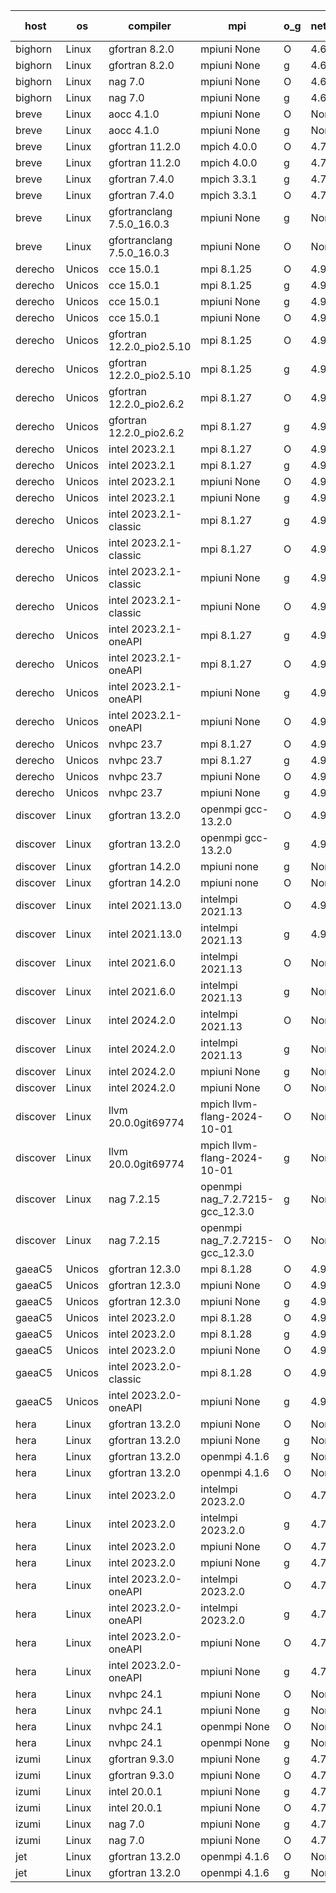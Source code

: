 

| host     | os       | compiler                              | mpi                      | o_g        | netcdf        | build       | u_pass          | u_fail          | s_pass            | s_fail            | e_pass             | e_fail             | nuopc_pass       | nuopc_fail       | artifacts link          |
|----------|----------|---------------------------------------|--------------------------|------------|---------------|-------------|-----------------|-----------------|-------------------|-------------------|--------------------|--------------------|------------------|------------------|-------------------------|
| bighorn | Linux | gfortran 8.2.0 | mpiuni None  | O | 4.6.1  | PASS | 12529 | 0 | 9 | 0 | 42 | 0 | None | None | <a href="https://github.com/esmf-org/esmf-test-artifacts/tree/40f89a5a6488c9562916168df13f721b9e9072a6/develop/gfortran/8.2.0/O/mpiuni/None" target="_blank">40f89a5</a> | 
| bighorn | Linux | gfortran 8.2.0 | mpiuni None  | g | 4.6.1  | PASS | 12529 | 0 | 9 | 0 | 42 | 0 | None | None | <a href="https://github.com/esmf-org/esmf-test-artifacts/tree/67564802d85b5e8d2303c97bf1aa3854ed64f7c5/develop/gfortran/8.2.0/g/mpiuni/None" target="_blank">6756480</a> | 
| bighorn | Linux | nag 7.0 | mpiuni None  | O | 4.6.1  | PASS | 12529 | 0 | 9 | 0 | 42 | 0 | None | None | <a href="https://github.com/esmf-org/esmf-test-artifacts/tree/d9376358d8db28a2b2a130baa59fa3bf2094f1b4/develop/nag/7.0/O/mpiuni/None" target="_blank">d937635</a> | 
| bighorn | Linux | nag 7.0 | mpiuni None  | g | 4.6.1  | PASS | 12529 | 0 | 9 | 0 | 42 | 0 | None | None | <a href="https://github.com/esmf-org/esmf-test-artifacts/tree/d0c49932b4ddd9fe73f06404ad4c7decb4e817ec/develop/nag/7.0/g/mpiuni/None" target="_blank">d0c4993</a> | 
| breve | Linux | aocc 4.1.0 | mpiuni None  | O | None  | PASS | 12503 | 26 | 9 | 0 | 42 | 0 | None | None | <a href="https://github.com/esmf-org/esmf-test-artifacts/tree/646c15e4e00d9897486fb0ecf82074dd8d6cc4b7/develop/aocc/4.1.0/O/mpiuni/None" target="_blank">646c15e</a> | 
| breve | Linux | aocc 4.1.0 | mpiuni None  | g | None  | PASS | 12503 | 26 | 9 | 0 | 42 | 0 | None | None | <a href="https://github.com/esmf-org/esmf-test-artifacts/tree/787d7209c7559fcd2d4fd294d1723124b8698c5a/develop/aocc/4.1.0/g/mpiuni/None" target="_blank">787d720</a> | 
| breve | Linux | gfortran 11.2.0 | mpich 4.0.0  | O | 4.7.4  | PASS | 14198 | 0 | 51 | 0 | 80 | 0 | 57 | 0 | <a href="https://github.com/esmf-org/esmf-test-artifacts/tree/561516b55b9d2009b79b7cc14a1f1fa52339c92b/develop/gfortran/11.2.0/O/mpich/4.0.0" target="_blank">561516b</a> | 
| breve | Linux | gfortran 11.2.0 | mpich 4.0.0  | g | 4.7.4  | PASS | 14198 | 0 | 51 | 0 | 80 | 0 | 57 | 0 | <a href="https://github.com/esmf-org/esmf-test-artifacts/tree/53a6a710ae5da7061674509bc9ea88c224e2d72d/develop/gfortran/11.2.0/g/mpich/4.0.0" target="_blank">53a6a71</a> | 
| breve | Linux | gfortran 7.4.0 | mpich 3.3.1  | g | 4.7.4  | PASS | 14198 | 0 | 51 | 0 | 80 | 0 | 57 | 0 | <a href="https://github.com/esmf-org/esmf-test-artifacts/tree/80b9c87be0ad517038798a746ff2d1f60d3881eb/develop/gfortran/7.4.0/g/mpich/3.3.1" target="_blank">80b9c87</a> | 
| breve | Linux | gfortran 7.4.0 | mpich 3.3.1  | O | 4.7.4  | PASS | 14198 | 0 | 51 | 0 | 80 | 0 | 57 | 0 | <a href="https://github.com/esmf-org/esmf-test-artifacts/tree/070afed3c25971e5d0f269da62d0d5547db264c4/develop/gfortran/7.4.0/O/mpich/3.3.1" target="_blank">070afed</a> | 
| breve | Linux | gfortranclang 7.5.0_16.0.3 | mpiuni None  | g | None  | PASS | 12529 | 0 | 9 | 0 | 42 | 0 | None | None | <a href="https://github.com/esmf-org/esmf-test-artifacts/tree/e9d347e677f74b5f8e1530bbc9e7afd30d76f604/develop/gfortranclang/7.5.0_16.0.3/g/mpiuni/None" target="_blank">e9d347e</a> | 
| breve | Linux | gfortranclang 7.5.0_16.0.3 | mpiuni None  | O | None  | PASS | 12529 | 0 | 9 | 0 | 42 | 0 | None | None | <a href="https://github.com/esmf-org/esmf-test-artifacts/tree/1fa71f6fe00122af16782034e7aaa43e84cf5c00/develop/gfortranclang/7.5.0_16.0.3/O/mpiuni/None" target="_blank">1fa71f6</a> | 
| derecho | Unicos | cce 15.0.1 | mpi 8.1.25  | O | 4.9.2  | PASS | None | None | None | None | None | None | None | None | <a href="https://github.com/esmf-org/esmf-test-artifacts/tree/22c880884e9c7deb4e735536433def8786b068a4/develop/cce/15.0.1/O/mpi/8.1.25" target="_blank">22c8808</a> | 
| derecho | Unicos | cce 15.0.1 | mpi 8.1.25  | g | 4.9.2  | PASS | None | None | None | None | None | None | None | None | <a href="https://github.com/esmf-org/esmf-test-artifacts/tree/09b725aaba0d684234d2c08c0eb6ffb59cbbce20/develop/cce/15.0.1/g/mpi/8.1.25" target="_blank">09b725a</a> | 
| derecho | Unicos | cce 15.0.1 | mpiuni None  | g | 4.9.2  | PASS | 12453 | 76 | 9 | 0 | 42 | 0 | None | None | <a href="https://github.com/esmf-org/esmf-test-artifacts/tree/43fbf4f6d02909c661d475bfe7a88be601cc4d2b/develop/cce/15.0.1/g/mpiuni/None" target="_blank">43fbf4f</a> | 
| derecho | Unicos | cce 15.0.1 | mpiuni None  | O | 4.9.2  | PASS | None | None | None | None | None | None | None | None | <a href="https://github.com/esmf-org/esmf-test-artifacts/tree/0626f3f3e8df885d912950736f883ea319b28ced/develop/cce/15.0.1/O/mpiuni/None" target="_blank">0626f3f</a> | 
| derecho | Unicos | gfortran 12.2.0_pio2.5.10 | mpi 8.1.25  | O | 4.9.2  | PASS | 14198 | 0 | 51 | 0 | 80 | 0 | 57 | 0 | <a href="https://github.com/esmf-org/esmf-test-artifacts/tree/5abbc3a37c208fdb5f4253d08158d7528d7a1ee5/develop/gfortran/12.2.0_pio2.5.10/O/mpi/8.1.25" target="_blank">5abbc3a</a> | 
| derecho | Unicos | gfortran 12.2.0_pio2.5.10 | mpi 8.1.25  | g | 4.9.2  | PASS | 14198 | 0 | 51 | 0 | 80 | 0 | 57 | 0 | <a href="https://github.com/esmf-org/esmf-test-artifacts/tree/408cba5ed781d85e24e354fa8789c1faa3711a0e/develop/gfortran/12.2.0_pio2.5.10/g/mpi/8.1.25" target="_blank">408cba5</a> | 
| derecho | Unicos | gfortran 12.2.0_pio2.6.2 | mpi 8.1.27  | O | 4.9.2  | PASS | 14198 | 0 | 51 | 0 | 80 | 0 | 57 | 0 | <a href="https://github.com/esmf-org/esmf-test-artifacts/tree/85efb3d1336d1d19bdda9ee0276f494ec0f24707/develop/gfortran/12.2.0_pio2.6.2/O/mpi/8.1.27" target="_blank">85efb3d</a> | 
| derecho | Unicos | gfortran 12.2.0_pio2.6.2 | mpi 8.1.27  | g | 4.9.2  | PASS | 14198 | 0 | 51 | 0 | 80 | 0 | 57 | 0 | <a href="https://github.com/esmf-org/esmf-test-artifacts/tree/b4f864123759f0ea711f567e3b2848c6f15de183/develop/gfortran/12.2.0_pio2.6.2/g/mpi/8.1.27" target="_blank">b4f8641</a> | 
| derecho | Unicos | intel 2023.2.1 | mpi 8.1.27  | O | 4.9.2  | PASS | 14198 | 0 | 51 | 0 | 80 | 0 | 57 | 1 | <a href="https://github.com/esmf-org/esmf-test-artifacts/tree/7510e79eba5589f97f16e8ae9df46e9b78dd2b95/develop/intel/2023.2.1/O/mpi/8.1.27" target="_blank">7510e79</a> | 
| derecho | Unicos | intel 2023.2.1 | mpi 8.1.27  | g | 4.9.2  | PASS | 14198 | 0 | 51 | 0 | 80 | 0 | 57 | 1 | <a href="https://github.com/esmf-org/esmf-test-artifacts/tree/49aeceb451e34e60bedc7bf6a667ff3b4a022c3b/develop/intel/2023.2.1/g/mpi/8.1.27" target="_blank">49aeceb</a> | 
| derecho | Unicos | intel 2023.2.1 | mpiuni None  | O | 4.9.2  | PASS | 12529 | 0 | 9 | 0 | 42 | 0 | None | None | <a href="https://github.com/esmf-org/esmf-test-artifacts/tree/3cf6cd65da093d6c354ade6208407d15f79a9c77/develop/intel/2023.2.1/O/mpiuni/None" target="_blank">3cf6cd6</a> | 
| derecho | Unicos | intel 2023.2.1 | mpiuni None  | g | 4.9.2  | PASS | 12529 | 0 | 9 | 0 | 42 | 0 | None | None | <a href="https://github.com/esmf-org/esmf-test-artifacts/tree/9bfc1ce367055790b04622b0ab410fdd5ac904a8/develop/intel/2023.2.1/g/mpiuni/None" target="_blank">9bfc1ce</a> | 
| derecho | Unicos | intel 2023.2.1-classic | mpi 8.1.27  | g | 4.9.2  | PASS | 14198 | 0 | 51 | 0 | 80 | 0 | 57 | 0 | <a href="https://github.com/esmf-org/esmf-test-artifacts/tree/4211ba40fde5a906b9b97c036795affaaae51b95/develop/intel/2023.2.1-classic/g/mpi/8.1.27" target="_blank">4211ba4</a> | 
| derecho | Unicos | intel 2023.2.1-classic | mpi 8.1.27  | O | 4.9.2  | PASS | 14198 | 0 | 51 | 0 | 80 | 0 | 57 | 0 | <a href="https://github.com/esmf-org/esmf-test-artifacts/tree/3a53c8f11bd8cf05145e55913b5a1f18ad6cff9e/develop/intel/2023.2.1-classic/O/mpi/8.1.27" target="_blank">3a53c8f</a> | 
| derecho | Unicos | intel 2023.2.1-classic | mpiuni None  | g | 4.9.2  | PASS | 12529 | 0 | 9 | 0 | 42 | 0 | None | None | <a href="https://github.com/esmf-org/esmf-test-artifacts/tree/9227ab19be1b792bd56afa00c9430da656986543/develop/intel/2023.2.1-classic/g/mpiuni/None" target="_blank">9227ab1</a> | 
| derecho | Unicos | intel 2023.2.1-classic | mpiuni None  | O | 4.9.2  | PASS | 12529 | 0 | 9 | 0 | 42 | 0 | None | None | <a href="https://github.com/esmf-org/esmf-test-artifacts/tree/93698d5c87f2e0232489abf91ff3e633def09eef/develop/intel/2023.2.1-classic/O/mpiuni/None" target="_blank">93698d5</a> | 
| derecho | Unicos | intel 2023.2.1-oneAPI | mpi 8.1.27  | g | 4.9.2  | PASS | 14198 | 0 | 51 | 0 | 80 | 0 | 57 | 0 | <a href="https://github.com/esmf-org/esmf-test-artifacts/tree/238d661f786f2d5d4580f74f6209fa8356b18499/develop/intel/2023.2.1-oneAPI/g/mpi/8.1.27" target="_blank">238d661</a> | 
| derecho | Unicos | intel 2023.2.1-oneAPI | mpi 8.1.27  | O | 4.9.2  | PASS | 14198 | 0 | 50 | 1 | 80 | 0 | 57 | 0 | <a href="https://github.com/esmf-org/esmf-test-artifacts/tree/7c351234fddbb57aa85771121a12410f2f9187df/develop/intel/2023.2.1-oneAPI/O/mpi/8.1.27" target="_blank">7c35123</a> | 
| derecho | Unicos | intel 2023.2.1-oneAPI | mpiuni None  | g | 4.9.2  | PASS | 12529 | 0 | 9 | 0 | 42 | 0 | None | None | <a href="https://github.com/esmf-org/esmf-test-artifacts/tree/58f9be8d4e65064df1cb1d085875dc9f3f691e1b/develop/intel/2023.2.1-oneAPI/g/mpiuni/None" target="_blank">58f9be8</a> | 
| derecho | Unicos | intel 2023.2.1-oneAPI | mpiuni None  | O | 4.9.2  | PASS | 12529 | 0 | 9 | 0 | 42 | 0 | None | None | <a href="https://github.com/esmf-org/esmf-test-artifacts/tree/62d09f73b8ed51cf46a2efd8a2e5386f9b86a12e/develop/intel/2023.2.1-oneAPI/O/mpiuni/None" target="_blank">62d09f7</a> | 
| derecho | Unicos | nvhpc 23.7 | mpi 8.1.27  | O | 4.9.2  | PASS | None | None | None | None | None | None | None | None | <a href="https://github.com/esmf-org/esmf-test-artifacts/tree/f98841a5838e1c9298e9d304b016c64e9b432af0/develop/nvhpc/23.7/O/mpi/8.1.27" target="_blank">f98841a</a> | 
| derecho | Unicos | nvhpc 23.7 | mpi 8.1.27  | g | 4.9.2  | PASS | None | None | None | None | None | None | None | None | <a href="https://github.com/esmf-org/esmf-test-artifacts/tree/9d55e20c4b4c0abaf7cda9e6f575b40af3ce4abf/develop/nvhpc/23.7/g/mpi/8.1.27" target="_blank">9d55e20</a> | 
| derecho | Unicos | nvhpc 23.7 | mpiuni None  | O | 4.9.2  | PASS | 12529 | 0 | 9 | 0 | 42 | 0 | None | None | <a href="https://github.com/esmf-org/esmf-test-artifacts/tree/fb50c7b33bfad2f5d84eb2abbcfb1296c36d7155/develop/nvhpc/23.7/O/mpiuni/None" target="_blank">fb50c7b</a> | 
| derecho | Unicos | nvhpc 23.7 | mpiuni None  | g | 4.9.2  | PASS | None | None | None | None | None | None | None | None | <a href="https://github.com/esmf-org/esmf-test-artifacts/tree/1bb2c886c0616e66fa7cb7e32a396e1b1f2d7f95/develop/nvhpc/23.7/g/mpiuni/None" target="_blank">1bb2c88</a> | 
| discover | Linux | gfortran 13.2.0 | openmpi gcc-13.2.0  | O | 4.9.2  | PASS | 14198 | 0 | 51 | 0 | 80 | 0 | 57 | 0 | <a href="https://github.com/esmf-org/esmf-test-artifacts/tree/ace02a5f10541d2055b20af45a14ea64f0bf72e0/develop/gfortran/13.2.0/O/openmpi/gcc-13.2.0" target="_blank">ace02a5</a> | 
| discover | Linux | gfortran 13.2.0 | openmpi gcc-13.2.0  | g | 4.9.2  | PASS | 14198 | 0 | 51 | 0 | 80 | 0 | 57 | 0 | <a href="https://github.com/esmf-org/esmf-test-artifacts/tree/c189d7dfc62824c6e95cd0648e117e7dbf1fe20c/develop/gfortran/13.2.0/g/openmpi/gcc-13.2.0" target="_blank">c189d7d</a> | 
| discover | Linux | gfortran 14.2.0 | mpiuni none  | g | None  | PASS | 12529 | 0 | 9 | 0 | 42 | 0 | None | None | <a href="https://github.com/esmf-org/esmf-test-artifacts/tree/0723ebb3485e5b3f77ac60dfe40cf4e335a3ea1a/develop/gfortran/14.2.0/g/mpiuni/none" target="_blank">0723ebb</a> | 
| discover | Linux | gfortran 14.2.0 | mpiuni none  | O | None  | PASS | 12529 | 0 | 9 | 0 | 42 | 0 | None | None | <a href="https://github.com/esmf-org/esmf-test-artifacts/tree/7612b68a761d5f5e8b17ec0ead6c69685c715d20/develop/gfortran/14.2.0/O/mpiuni/none" target="_blank">7612b68</a> | 
| discover | Linux | intel 2021.13.0 | intelmpi 2021.13  | O | 4.9.2  | PASS | 14198 | 0 | 51 | 0 | 80 | 0 | 57 | 0 | <a href="https://github.com/esmf-org/esmf-test-artifacts/tree/074e6c66d22e15f9305fddbc0f5ef7f9f4cd3808/develop/intel/2021.13.0/O/intelmpi/2021.13" target="_blank">074e6c6</a> | 
| discover | Linux | intel 2021.13.0 | intelmpi 2021.13  | g | 4.9.2  | PASS | 14198 | 0 | 51 | 0 | 80 | 0 | 57 | 0 | <a href="https://github.com/esmf-org/esmf-test-artifacts/tree/ed38df5896f821fb9bad5f55ede6d3e5521ac856/develop/intel/2021.13.0/g/intelmpi/2021.13" target="_blank">ed38df5</a> | 
| discover | Linux | intel 2021.6.0 | intelmpi 2021.13  | O | None  | PASS | 14198 | 0 | 51 | 0 | 80 | 0 | 57 | 0 | <a href="https://github.com/esmf-org/esmf-test-artifacts/tree/148cf4a1286c75c3a69e1200c16e3279310d9432/develop/intel/2021.6.0/O/intelmpi/2021.13" target="_blank">148cf4a</a> | 
| discover | Linux | intel 2021.6.0 | intelmpi 2021.13  | g | None  | PASS | 14198 | 0 | 51 | 0 | 80 | 0 | 57 | 0 | <a href="https://github.com/esmf-org/esmf-test-artifacts/tree/c597081ea60b4ec2473df0bf84df0cf80b1ee9e5/develop/intel/2021.6.0/g/intelmpi/2021.13" target="_blank">c597081</a> | 
| discover | Linux | intel 2024.2.0 | intelmpi 2021.13  | O | None  | PASS | 14198 | 0 | 51 | 0 | 80 | 0 | 57 | 0 | <a href="https://github.com/esmf-org/esmf-test-artifacts/tree/cc9f974cf77963564fc84cc53fa91c73e414eb15/develop/intel/2024.2.0/O/intelmpi/2021.13" target="_blank">cc9f974</a> | 
| discover | Linux | intel 2024.2.0 | intelmpi 2021.13  | g | None  | PASS | 14196 | 2 | 51 | 0 | 80 | 0 | 57 | 0 | <a href="https://github.com/esmf-org/esmf-test-artifacts/tree/db08c63070a1e11876d9e0608f9eb940231d84b4/develop/intel/2024.2.0/g/intelmpi/2021.13" target="_blank">db08c63</a> | 
| discover | Linux | intel 2024.2.0 | mpiuni None  | g | None  | PASS | 12528 | 1 | 9 | 0 | 42 | 0 | None | None | <a href="https://github.com/esmf-org/esmf-test-artifacts/tree/0d88c2f03b94a0f7fdbcd937b5b66767c2638179/develop/intel/2024.2.0/g/mpiuni/None" target="_blank">0d88c2f</a> | 
| discover | Linux | intel 2024.2.0 | mpiuni None  | O | None  | PASS | 12529 | 0 | 9 | 0 | 42 | 0 | None | None | <a href="https://github.com/esmf-org/esmf-test-artifacts/tree/484978a2cd3ff53764e4965672f38f464f0d298f/develop/intel/2024.2.0/O/mpiuni/None" target="_blank">484978a</a> | 
| discover | Linux | llvm 20.0.0git69774 | mpich llvm-flang-2024-10-01  | O | None  | PASS | 14159 | 39 | 18 | 33 | 76 | 4 | 23 | 34 | <a href="https://github.com/esmf-org/esmf-test-artifacts/tree/4a3138161cc3a727624ecef25bf01359097304c7/develop/llvm/20.0.0git69774/O/mpich/llvm-flang-2024-10-01" target="_blank">4a31381</a> | 
| discover | Linux | llvm 20.0.0git69774 | mpich llvm-flang-2024-10-01  | g | None  | PASS | 14161 | 37 | 18 | 33 | 76 | 4 | 14 | 43 | <a href="https://github.com/esmf-org/esmf-test-artifacts/tree/39905b07e4bba383f1c4540feb6b6207724c5176/develop/llvm/20.0.0git69774/g/mpich/llvm-flang-2024-10-01" target="_blank">39905b0</a> | 
| discover | Linux | nag 7.2.15 | openmpi nag_7.2.7215-gcc_12.3.0  | g | None  | PASS | 14198 | 0 | 51 | 0 | 80 | 0 | 53 | 4 | <a href="https://github.com/esmf-org/esmf-test-artifacts/tree/f7de980bcba7145b8befaa73d5f3167ed1a222e2/develop/nag/7.2.15/g/openmpi/nag_7.2.7215-gcc_12.3.0" target="_blank">f7de980</a> | 
| discover | Linux | nag 7.2.15 | openmpi nag_7.2.7215-gcc_12.3.0  | O | None  | PASS | 14198 | 0 | 51 | 0 | 80 | 0 | 53 | 4 | <a href="https://github.com/esmf-org/esmf-test-artifacts/tree/dee69f8aa7a04cbd82c62c10fa21baac316bb5fa/develop/nag/7.2.15/O/openmpi/nag_7.2.7215-gcc_12.3.0" target="_blank">dee69f8</a> | 
| gaeaC5 | Unicos | gfortran 12.3.0 | mpi 8.1.28  | O | 4.9.0  | PASS | 14198 | 0 | 51 | 0 | 80 | 0 | 57 | 0 | <a href="https://github.com/esmf-org/esmf-test-artifacts/tree/180db1478db31acb28c20dce6e7faa1e414e1a50/develop/gfortran/12.3.0/O/mpi/8.1.28" target="_blank">180db14</a> | 
| gaeaC5 | Unicos | gfortran 12.3.0 | mpiuni None  | O | 4.9.0  | PASS | 12529 | 0 | 9 | 0 | 42 | 0 | None | None | <a href="https://github.com/esmf-org/esmf-test-artifacts/tree/83465291ae9bc0e81bd552a387cbbab04acee0d5/develop/gfortran/12.3.0/O/mpiuni/None" target="_blank">8346529</a> | 
| gaeaC5 | Unicos | gfortran 12.3.0 | mpiuni None  | g | 4.9.0  | PASS | None | None | None | None | None | None | None | None | <a href="https://github.com/esmf-org/esmf-test-artifacts/tree/1d270d75a6506fd196f68f7b563e94deec4fb347/develop/gfortran/12.3.0/g/mpiuni/None" target="_blank">1d270d7</a> | 
| gaeaC5 | Unicos | intel 2023.2.0 | mpi 8.1.28  | O | 4.9.0  | PASS | None | None | None | None | None | None | None | None | <a href="https://github.com/esmf-org/esmf-test-artifacts/tree/0ed0236d6cfa07c1d36fa3e00decfcc6221831a7/develop/intel/2023.2.0/O/mpi/8.1.28" target="_blank">0ed0236</a> | 
| gaeaC5 | Unicos | intel 2023.2.0 | mpi 8.1.28  | g | 4.9.0  | PASS | 14198 | 0 | 51 | 0 | 80 | 0 | 57 | 0 | <a href="https://github.com/esmf-org/esmf-test-artifacts/tree/69c5e24d6f1ea852b474f77415d55a6d468c9a5a/develop/intel/2023.2.0/g/mpi/8.1.28" target="_blank">69c5e24</a> | 
| gaeaC5 | Unicos | intel 2023.2.0 | mpiuni None  | O | 4.9.0  | PASS | 12529 | 0 | 9 | 0 | 42 | 0 | None | None | <a href="https://github.com/esmf-org/esmf-test-artifacts/tree/d6db353c54cd692dabeb405806a92f4e467bf993/develop/intel/2023.2.0/O/mpiuni/None" target="_blank">d6db353</a> | 
| gaeaC5 | Unicos | intel 2023.2.0-classic | mpi 8.1.28  | O | 4.9.0  | PASS | None | None | None | None | None | None | None | None | <a href="https://github.com/esmf-org/esmf-test-artifacts/tree/5c39c0d091aec90f68772929927d6daf2267f62e/develop/intel/2023.2.0-classic/O/mpi/8.1.28" target="_blank">5c39c0d</a> | 
| gaeaC5 | Unicos | intel 2023.2.0-oneAPI | mpiuni None  | g | 4.9.0  | PASS | 12529 | 0 | 9 | 0 | 42 | 0 | None | None | <a href="https://github.com/esmf-org/esmf-test-artifacts/tree/c1556aeda6afe0674a016775d9ce055fbdd2c3a7/develop/intel/2023.2.0-oneAPI/g/mpiuni/None" target="_blank">c1556ae</a> | 
| hera | Linux | gfortran 13.2.0 | mpiuni None  | O | None  | PASS | 12529 | 0 | 9 | 0 | 42 | 0 | None | None | <a href="https://github.com/esmf-org/esmf-test-artifacts/tree/f4dd45dc4f64ee524604ef4f192688d0fa6f87f1/develop/gfortran/13.2.0/O/mpiuni/None" target="_blank">f4dd45d</a> | 
| hera | Linux | gfortran 13.2.0 | mpiuni None  | g | None  | PASS | 12529 | 0 | 9 | 0 | 42 | 0 | None | None | <a href="https://github.com/esmf-org/esmf-test-artifacts/tree/d0c704e70a687a229afa98f99838081931db9596/develop/gfortran/13.2.0/g/mpiuni/None" target="_blank">d0c704e</a> | 
| hera | Linux | gfortran 13.2.0 | openmpi 4.1.6  | g | None  | PASS | 14198 | 0 | 51 | 0 | 80 | 0 | 57 | 0 | <a href="https://github.com/esmf-org/esmf-test-artifacts/tree/41b8fadc08798b13826f14422f49b6d78b42ca67/develop/gfortran/13.2.0/g/openmpi/4.1.6" target="_blank">41b8fad</a> | 
| hera | Linux | gfortran 13.2.0 | openmpi 4.1.6  | O | None  | PASS | 14198 | 0 | 51 | 0 | 80 | 0 | 57 | 0 | <a href="https://github.com/esmf-org/esmf-test-artifacts/tree/323cac103404e4e3e4bdce884907b8ebe28f130c/develop/gfortran/13.2.0/O/openmpi/4.1.6" target="_blank">323cac1</a> | 
| hera | Linux | intel 2023.2.0 | intelmpi 2023.2.0  | O | 4.7.0  | PASS | 14198 | 0 | 51 | 0 | 80 | 0 | 57 | 0 | <a href="https://github.com/esmf-org/esmf-test-artifacts/tree/fc11674b602d482e71576646cb519fa90ad0fe2f/develop/intel/2023.2.0/O/intelmpi/2023.2.0" target="_blank">fc11674</a> | 
| hera | Linux | intel 2023.2.0 | intelmpi 2023.2.0  | g | 4.7.0  | PASS | 14198 | 0 | 51 | 0 | 80 | 0 | 57 | 0 | <a href="https://github.com/esmf-org/esmf-test-artifacts/tree/803ba79e633315747a463c000aa337d6ab6dd1f6/develop/intel/2023.2.0/g/intelmpi/2023.2.0" target="_blank">803ba79</a> | 
| hera | Linux | intel 2023.2.0 | mpiuni None  | O | 4.7.0  | PASS | 12529 | 0 | 9 | 0 | 42 | 0 | None | None | <a href="https://github.com/esmf-org/esmf-test-artifacts/tree/77e9cfd0556b34c07b944497f6e4e459edfac0b7/develop/intel/2023.2.0/O/mpiuni/None" target="_blank">77e9cfd</a> | 
| hera | Linux | intel 2023.2.0 | mpiuni None  | g | 4.7.0  | PASS | None | None | None | None | None | None | None | None | <a href="https://github.com/esmf-org/esmf-test-artifacts/tree/7d362cdaca255c40b81d590bf39579ffb643220a/develop/intel/2023.2.0/g/mpiuni/None" target="_blank">7d362cd</a> | 
| hera | Linux | intel 2023.2.0-oneAPI | intelmpi 2023.2.0  | O | 4.7.0  | PASS | 14198 | 0 | 50 | 1 | 80 | 0 | 57 | 0 | <a href="https://github.com/esmf-org/esmf-test-artifacts/tree/dc03ed78161734f6a8a5d6987acdf35bb88905cf/develop/intel/2023.2.0-oneAPI/O/intelmpi/2023.2.0" target="_blank">dc03ed7</a> | 
| hera | Linux | intel 2023.2.0-oneAPI | intelmpi 2023.2.0  | g | 4.7.0  | PASS | None | None | None | None | None | None | None | None | <a href="https://github.com/esmf-org/esmf-test-artifacts/tree/8871145e78fba15cfe2b0680c5474b9c8f6cbf95/develop/intel/2023.2.0-oneAPI/g/intelmpi/2023.2.0" target="_blank">8871145</a> | 
| hera | Linux | intel 2023.2.0-oneAPI | mpiuni None  | O | 4.7.0  | PASS | 12529 | 0 | 9 | 0 | 42 | 0 | None | None | <a href="https://github.com/esmf-org/esmf-test-artifacts/tree/f20ca1f732dbf377e68bfd14db4176314f772a40/develop/intel/2023.2.0-oneAPI/O/mpiuni/None" target="_blank">f20ca1f</a> | 
| hera | Linux | intel 2023.2.0-oneAPI | mpiuni None  | g | 4.7.0  | PASS | None | None | None | None | None | None | None | None | <a href="https://github.com/esmf-org/esmf-test-artifacts/tree/f61414bc64ab9987c85b3c2777ae2a5058df777c/develop/intel/2023.2.0-oneAPI/g/mpiuni/None" target="_blank">f61414b</a> | 
| hera | Linux | nvhpc 24.1 | mpiuni None  | O | None  | PASS | 12529 | 0 | 9 | 0 | 42 | 0 | None | None | <a href="https://github.com/esmf-org/esmf-test-artifacts/tree/f777ab114f664c502c17003974718a2f3364b0d4/develop/nvhpc/24.1/O/mpiuni/None" target="_blank">f777ab1</a> | 
| hera | Linux | nvhpc 24.1 | mpiuni None  | g | None  | PASS | 12529 | 0 | 9 | 0 | 42 | 0 | None | None | <a href="https://github.com/esmf-org/esmf-test-artifacts/tree/40e84d158c96754ca544173da186e887e5436af2/develop/nvhpc/24.1/g/mpiuni/None" target="_blank">40e84d1</a> | 
| hera | Linux | nvhpc 24.1 | openmpi None  | O | None  | PASS | 14198 | 0 | 51 | 0 | 80 | 0 | 57 | 0 | <a href="https://github.com/esmf-org/esmf-test-artifacts/tree/41f5bf73a174d01902184d7f104024a37a2d4595/develop/nvhpc/24.1/O/openmpi/None" target="_blank">41f5bf7</a> | 
| hera | Linux | nvhpc 24.1 | openmpi None  | g | None  | PASS | 14198 | 0 | 51 | 0 | 80 | 0 | 57 | 0 | <a href="https://github.com/esmf-org/esmf-test-artifacts/tree/4d1eb498f58edb3586c89623b3b57d50073adddd/develop/nvhpc/24.1/g/openmpi/None" target="_blank">4d1eb49</a> | 
| izumi | Linux | gfortran 9.3.0 | mpiuni None  | g | 4.7.4  | PASS | 12529 | 0 | 9 | 0 | 42 | 0 | None | None | <a href="https://github.com/esmf-org/esmf-test-artifacts/tree/3e42b0c1bfbc33cbb992153c6ed00c1c00502230/develop/gfortran/9.3.0/g/mpiuni/None" target="_blank">3e42b0c</a> | 
| izumi | Linux | gfortran 9.3.0 | mpiuni None  | O | 4.7.4  | PASS | 12529 | 0 | 9 | 0 | 42 | 0 | None | None | <a href="https://github.com/esmf-org/esmf-test-artifacts/tree/39b7b2aa1efae380f4da82348523a3bf16140430/develop/gfortran/9.3.0/O/mpiuni/None" target="_blank">39b7b2a</a> | 
| izumi | Linux | intel 20.0.1 | mpiuni None  | g | 4.7.4  | PASS | 12529 | 0 | 9 | 0 | 42 | 0 | None | None | <a href="https://github.com/esmf-org/esmf-test-artifacts/tree/a2d57eb7fe682f39c440c534b31353a77583f8e8/develop/intel/20.0.1/g/mpiuni/None" target="_blank">a2d57eb</a> | 
| izumi | Linux | intel 20.0.1 | mpiuni None  | O | 4.7.4  | PASS | 12529 | 0 | 9 | 0 | 42 | 0 | None | None | <a href="https://github.com/esmf-org/esmf-test-artifacts/tree/636b50698906958919aa9c065fe7ade76cc2aec1/develop/intel/20.0.1/O/mpiuni/None" target="_blank">636b506</a> | 
| izumi | Linux | nag 7.0 | mpiuni None  | g | 4.7.4  | PASS | 12529 | 0 | 9 | 0 | 42 | 0 | None | None | <a href="https://github.com/esmf-org/esmf-test-artifacts/tree/dffd43a5b3f893ad6193d752b7fceabd28640dcb/develop/nag/7.0/g/mpiuni/None" target="_blank">dffd43a</a> | 
| izumi | Linux | nag 7.0 | mpiuni None  | O | 4.7.4  | PASS | 12529 | 0 | 9 | 0 | 42 | 0 | None | None | <a href="https://github.com/esmf-org/esmf-test-artifacts/tree/c4a0d278c2ce6a0fe702b03d90c18e1614f5bc55/develop/nag/7.0/O/mpiuni/None" target="_blank">c4a0d27</a> | 
| jet | Linux | gfortran 13.2.0 | openmpi 4.1.6  | O | None  | PASS | 14198 | 0 | 51 | 0 | 80 | 0 | 57 | 0 | <a href="https://github.com/esmf-org/esmf-test-artifacts/tree/df68e53537ed1f8870a4e2aeb608a4d995362601/develop/gfortran/13.2.0/O/openmpi/4.1.6" target="_blank">df68e53</a> | 
| jet | Linux | gfortran 13.2.0 | openmpi 4.1.6  | g | None  | PASS | 14155 | 43 | 51 | 0 | 80 | 0 | 57 | 0 | <a href="https://github.com/esmf-org/esmf-test-artifacts/tree/4eecc02a666f5731f29ac3079423c93db9a94287/develop/gfortran/13.2.0/g/openmpi/4.1.6" target="_blank">4eecc02</a> | 
